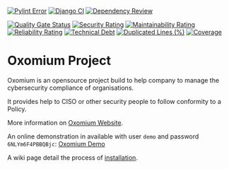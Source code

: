 
[![Pylint Error](https://github.com/pep-un/Oxomium/actions/workflows/pylint.yml/badge.svg)](https://github.com/pep-un/Oxomium/actions/workflows/pylint.yml)
[![Django CI](https://github.com/pep-un/Oxomium/actions/workflows/django.yml/badge.svg)](https://github.com/pep-un/Oxomium/actions/workflows/django.yml)
[![Dependency Review](https://github.com/pep-un/Oxomium/actions/workflows/dependency-review.yml/badge.svg?branch=main)](https://github.com/pep-un/Oxomium/actions/workflows/dependency-review.yml)

[![Quality Gate Status](https://sonarcloud.io/api/project_badges/measure?project=pep-un_Oxomium&metric=alert_status)](https://sonarcloud.io/summary/new_code?id=pep-un_Oxomium)
[![Security Rating](https://sonarcloud.io/api/project_badges/measure?project=pep-un_Oxomium&metric=security_rating)](https://sonarcloud.io/summary/new_code?id=pep-un_Oxomium)
[![Maintainability Rating](https://sonarcloud.io/api/project_badges/measure?project=pep-un_Oxomium&metric=sqale_rating)](https://sonarcloud.io/summary/new_code?id=pep-un_Oxomium)
[![Reliability Rating](https://sonarcloud.io/api/project_badges/measure?project=pep-un_Oxomium&metric=reliability_rating)](https://sonarcloud.io/summary/new_code?id=pep-un_Oxomium)
[![Technical Debt](https://sonarcloud.io/api/project_badges/measure?project=pep-un_Oxomium&metric=sqale_index)](https://sonarcloud.io/summary/new_code?id=pep-un_Oxomium)
[![Duplicated Lines (%)](https://sonarcloud.io/api/project_badges/measure?project=pep-un_Oxomium&metric=duplicated_lines_density)](https://sonarcloud.io/summary/new_code?id=pep-un_Oxomium)
[![Coverage](https://sonarcloud.io/api/project_badges/measure?project=pep-un_Oxomium&metric=coverage)](https://sonarcloud.io/summary/new_code?id=pep-un_Oxomium)


# Oxomium Project

Oxomium is an opensource project build to help company to manage the cybersecurity compliance of organisations. 

It provides help to CISO or other security people to follow conformity to a Policy.

More information on [Oxomium Website](https://www.oxomium.org).

An online demonstration in available with user `demo` and password `6NLYm6F4PBBQBjc`:  [Oxomium Demo](https://demo.oxomium.org)

A wiki page detail the process of [installation](https://github.com/pep-un/Oxomium/wiki/Instalation).
